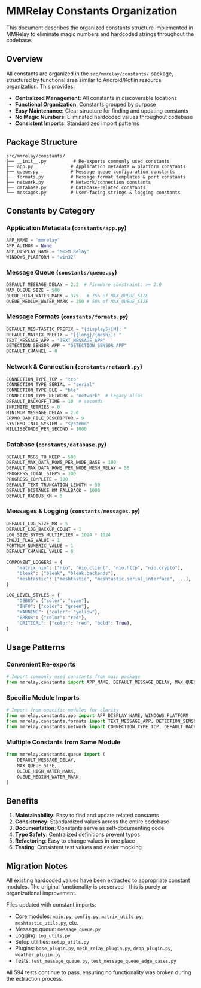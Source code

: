 # MMRelay Constants Organization

This document describes the organized constants structure implemented in MMRelay to eliminate magic numbers and hardcoded strings throughout the codebase.

## Overview

All constants are organized in the `src/mmrelay/constants/` package, structured by functional area similar to Android/Kotlin resource organization. This provides:

- **Centralized Management**: All constants in discoverable locations
- **Functional Organization**: Constants grouped by purpose
- **Easy Maintenance**: Clear structure for finding and updating constants
- **No Magic Numbers**: Eliminated hardcoded values throughout codebase
- **Consistent Imports**: Standardized import patterns

## Package Structure

```
src/mmrelay/constants/
├── __init__.py          # Re-exports commonly used constants
├── app.py              # Application metadata & platform constants
├── queue.py            # Message queue configuration constants
├── formats.py          # Message format templates & port constants
├── network.py          # Network/connection constants
├── database.py         # Database-related constants
└── messages.py         # User-facing strings & logging constants
```

## Constants by Category

### Application Metadata (`constants/app.py`)

```python
APP_NAME = "mmrelay"
APP_AUTHOR = None
APP_DISPLAY_NAME = "M<>M Relay"
WINDOWS_PLATFORM = "win32"
```

### Message Queue (`constants/queue.py`)

```python
DEFAULT_MESSAGE_DELAY = 2.2  # Firmware constraint: >= 2.0
MAX_QUEUE_SIZE = 500
QUEUE_HIGH_WATER_MARK = 375   # 75% of MAX_QUEUE_SIZE
QUEUE_MEDIUM_WATER_MARK = 250 # 50% of MAX_QUEUE_SIZE
```

### Message Formats (`constants/formats.py`)

```python
DEFAULT_MESHTASTIC_PREFIX = "{display5}[M]: "
DEFAULT_MATRIX_PREFIX = "[{long}/{mesh}]: "
TEXT_MESSAGE_APP = "TEXT_MESSAGE_APP"
DETECTION_SENSOR_APP = "DETECTION_SENSOR_APP"
DEFAULT_CHANNEL = 0
```

### Network & Connection (`constants/network.py`)

```python
CONNECTION_TYPE_TCP = "tcp"
CONNECTION_TYPE_SERIAL = "serial"
CONNECTION_TYPE_BLE = "ble"
CONNECTION_TYPE_NETWORK = "network"  # Legacy alias
DEFAULT_BACKOFF_TIME = 10  # seconds
INFINITE_RETRIES = 0
MINIMUM_MESSAGE_DELAY = 2.0
ERRNO_BAD_FILE_DESCRIPTOR = 9
SYSTEMD_INIT_SYSTEM = "systemd"
MILLISECONDS_PER_SECOND = 1000
```

### Database (`constants/database.py`)

```python
DEFAULT_MSGS_TO_KEEP = 500
DEFAULT_MAX_DATA_ROWS_PER_NODE_BASE = 100
DEFAULT_MAX_DATA_ROWS_PER_NODE_MESH_RELAY = 50
PROGRESS_TOTAL_STEPS = 100
PROGRESS_COMPLETE = 100
DEFAULT_TEXT_TRUNCATION_LENGTH = 50
DEFAULT_DISTANCE_KM_FALLBACK = 1000
DEFAULT_RADIUS_KM = 5
```

### Messages & Logging (`constants/messages.py`)

```python
DEFAULT_LOG_SIZE_MB = 5
DEFAULT_LOG_BACKUP_COUNT = 1
LOG_SIZE_BYTES_MULTIPLIER = 1024 * 1024
EMOJI_FLAG_VALUE = 1
PORTNUM_NUMERIC_VALUE = 1
DEFAULT_CHANNEL_VALUE = 0

COMPONENT_LOGGERS = {
    "matrix_nio": ["nio", "nio.client", "nio.http", "nio.crypto"],
    "bleak": ["bleak", "bleak.backends"],
    "meshtastic": ["meshtastic", "meshtastic.serial_interface", ...],
}

LOG_LEVEL_STYLES = {
    "DEBUG": {"color": "cyan"},
    "INFO": {"color": "green"},
    "WARNING": {"color": "yellow"},
    "ERROR": {"color": "red"},
    "CRITICAL": {"color": "red", "bold": True},
}
```

## Usage Patterns

### Convenient Re-exports

```python
# Import commonly used constants from main package
from mmrelay.constants import APP_NAME, DEFAULT_MESSAGE_DELAY, MAX_QUEUE_SIZE
```

### Specific Module Imports

```python
# Import from specific modules for clarity
from mmrelay.constants.app import APP_DISPLAY_NAME, WINDOWS_PLATFORM
from mmrelay.constants.formats import TEXT_MESSAGE_APP, DETECTION_SENSOR_APP
from mmrelay.constants.network import CONNECTION_TYPE_TCP, DEFAULT_BACKOFF_TIME
```

### Multiple Constants from Same Module

```python
from mmrelay.constants.queue import (
    DEFAULT_MESSAGE_DELAY,
    MAX_QUEUE_SIZE,
    QUEUE_HIGH_WATER_MARK,
    QUEUE_MEDIUM_WATER_MARK,
)
```

## Benefits

1. **Maintainability**: Easy to find and update related constants
2. **Consistency**: Standardized values across the entire codebase
3. **Documentation**: Constants serve as self-documenting code
4. **Type Safety**: Centralized definitions prevent typos
5. **Refactoring**: Easy to change values in one place
6. **Testing**: Consistent test values and easier mocking

## Migration Notes

All existing hardcoded values have been extracted to appropriate constant modules. The original functionality is preserved - this is purely an organizational improvement.

Files updated with constant imports:

- Core modules: `main.py`, `config.py`, `matrix_utils.py`, `meshtastic_utils.py`, etc.
- Message queue: `message_queue.py`
- Logging: `log_utils.py`
- Setup utilities: `setup_utils.py`
- Plugins: `base_plugin.py`, `mesh_relay_plugin.py`, `drop_plugin.py`, `weather_plugin.py`
- Tests: `test_message_queue.py`, `test_message_queue_edge_cases.py`

All 594 tests continue to pass, ensuring no functionality was broken during the extraction process.
